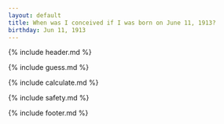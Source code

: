 ```yaml
---
layout: default
title: When was I conceived if I was born on June 11, 1913?
birthday: Jun 11, 1913
---
```


{% include header.md %}

{% include guess.md %}

{% include calculate.md %}

{% include safety.md %}

{% include footer.md %}




